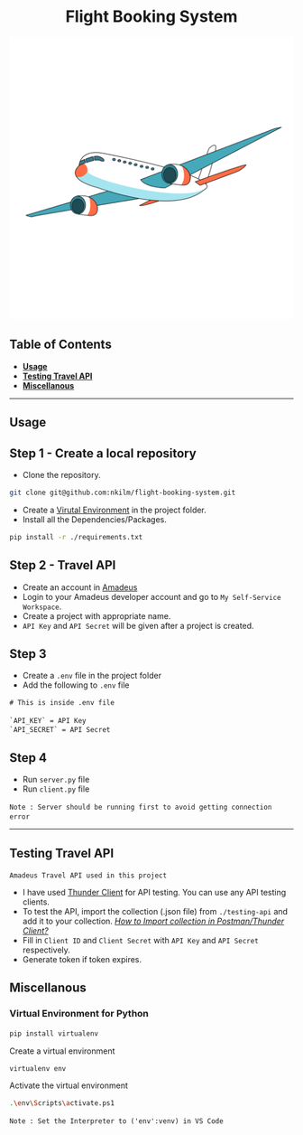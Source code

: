 
<h1 align="center"> Flight Booking System </h1>
<img src="./data/flight.png" alt="drawing" width="800" height="500"/>

## Table of Contents
- [**Usage**](#usage)
- [**Testing Travel API**](#travel-api)
- [**Miscellanous**](#miscellanous)
***
## Usage

## Step 1 - Create a local repository
- Clone the repository.

```bash
git clone git@github.com:nkilm/flight-booking-system.git
```
- Create a [Virutal Environment](#virtual-environment) in the project folder.
- Install all the Dependencies/Packages.
```bash
pip install -r ./requirements.txt
```

## Step 2 - Travel API
- Create an account in [Amadeus](https://developers.amadeus.com/)
- Login to your Amadeus developer account and go to `My Self-Service Workspace`. 
- Create a project with appropriate name.
- `API Key` and `API Secret` will be given after a project is created.

## Step 3 
- Create a `.env` file in the project folder 
- Add the following to `.env` file 

```env
# This is inside .env file

`API_KEY` = API Key
`API_SECRET` = API Secret 
```
## Step 4 
- Run `server.py` file
- Run `client.py` file 
  
`Note : Server should be running first to avoid getting connection error`
***

## Testing Travel API
`Amadeus Travel API used in this project`
- I have used [Thunder Client](https://marketplace.visualstudio.com/items?itemName=rangav.vscode-thunder-client) for API testing. You can use any API testing clients.
- To test the API, import the collection (.json file) from `./testing-api` and add it to your collection.
[*How to Import collection in Postman/Thunder Client?*](https://github.com/rangav/thunder-client-support#:~:text=How%20to%20Import,or%20Open%20API.)
- Fill in `Client ID` and `Client Secret` with `API Key` and `API Secret` respectively.
- Generate token if token expires.
## Miscellanous
### Virtual Environment for Python

```bash 
pip install virtualenv
```
Create a virtual environment 
```bash 
virtualenv env 
```

Activate the virtual environment 
```bash
.\env\Scripts\activate.ps1
```
`Note : Set the Interpreter to ('env':venv) in VS Code`